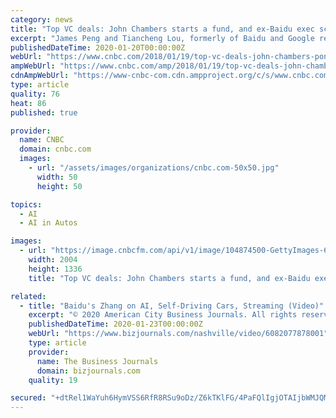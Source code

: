 ```yaml
---
category: news
title: "Top VC deals: John Chambers starts a fund, and ex-Baidu exec scores funding for self-driving cars"
excerpt: "James Peng and Tiancheng Lou, formerly of Baidu and Google respectively, raised $112 million in series A funding for their new self-driving tech ... parent company of CNBC and CNBC.com.)"
publishedDateTime: 2020-01-20T00:00:00Z
webUrl: "https://www.cnbc.com/2018/01/19/top-vc-deals-john-chambers-pony-ai-ziroom-jump-softbank.html"
ampWebUrl: "https://www.cnbc.com/amp/2018/01/19/top-vc-deals-john-chambers-pony-ai-ziroom-jump-softbank.html"
cdnAmpWebUrl: "https://www-cnbc-com.cdn.ampproject.org/c/s/www.cnbc.com/amp/2018/01/19/top-vc-deals-john-chambers-pony-ai-ziroom-jump-softbank.html"
type: article
quality: 76
heat: 86
published: true

provider:
  name: CNBC
  domain: cnbc.com
  images:
    - url: "/assets/images/organizations/cnbc.com-50x50.jpg"
      width: 50
      height: 50

topics:
  - AI
  - AI in Autos

images:
  - url: "https://image.cnbcfm.com/api/v1/image/104874500-GettyImages-647709384-pony-ma.jpg?v=1532563719"
    width: 2004
    height: 1336
    title: "Top VC deals: John Chambers starts a fund, and ex-Baidu exec scores funding for self-driving cars"

related:
  - title: "Baidu's Zhang on AI, Self-Driving Cars, Streaming (Video)"
    excerpt: "© 2020 American City Business Journals. All rights reserved. Use of and/or registration on any portion of this site constitutes acceptance of our User Agreement ..."
    publishedDateTime: 2020-01-23T00:00:00Z
    webUrl: "https://www.bizjournals.com/nashville/video/6082077878001"
    type: article
    provider:
      name: The Business Journals
      domain: bizjournals.com
    quality: 19

secured: "+dtRel1WaYuh6HymVSS6RfR8RSu9oDz/Z6kTKlFG/4PaFQlIgjOTAIjbWMJQM/1yDbTfvZ15dKcSua9F7/1EVe2XX5zCcRR4bkKZElWxSbV1+cc75pnnal5o67QOPrYk0GGk1ZOvyViMc6puZhYvyuuEfglj2PkCGAv/0BIOn4uKD+VpVVOg0Okqb88VEQ81aWgajkgq3eavibAh+VfeydehwCLckJUw9or/2wvwB7GS/11ThtZx67j6VCCYh8pIStPAVcvr7/ksOnykgEFtkPHCFhxS/7BnGiaxNJg1ekTgNrCbPSqExKEFCmlqSu1B;bmDfdL17vN9Rrfn89KCyZA=="
---
```


